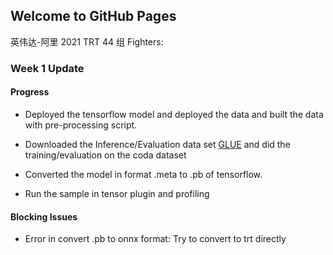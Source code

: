 ## Welcome to GitHub Pages

英伟达-阿里 2021 TRT 44 组 Fighters:

### Week 1 Update 

#### Progress 
- Deployed the tensorflow model and deployed the data and built the data with pre-processing script.

- Downloaded the Inference/Evaluation data set [GLUE](https://github.com/nyu-mll/GLUE-baselines) and did the training/evaluation on the coda dataset

- Converted the model in format .meta to .pb of tensorflow.

- Run the sample in tensor plugin and profiling 

#### Blocking Issues

- Error in convert .pb to onnx format: Try to convert to trt directly
